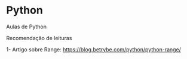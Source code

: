 # Python
Aulas de Python 

Recomendação de leituras

1- Artigo sobre Range: https://blog.betrybe.com/python/python-range/
